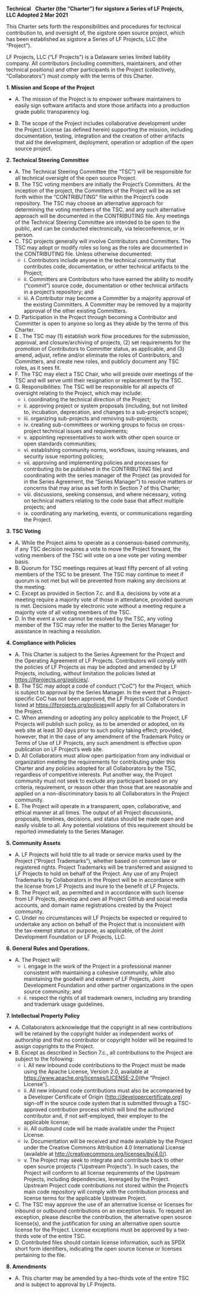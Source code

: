 **Technical** ​ ​ **Charter (the “Charter”) for sigstore a Series of LF Projects, LLC Adopted 2 Mar 2021**

This Charter sets forth the responsibilities and procedures for technical
contribution to, and oversight of, the sigstore open source project, which has
been established as sigstore a Series of LF Projects, LLC (the “Project”).

LF Projects, LLC (“LF Projects”) is a Delaware series limited liability company.
All contributors (including committers, maintainers, and other technical
positions) and other participants in the Project (collectively,
“Collaborators”) must comply with the terms of this Charter.

**1. Mission and Scope of the Project**

- A. The mission of the Project is to​ ​empower software maintainers to easily sign
  software artifacts and store those artifacts into a production grade public
  transparency log.

- B. The scope of the Project includes collaborative development under the Project
  License (as defined herein) supporting the mission, including documentation,
  testing, integration and the creation of other artifacts that aid the development,
  deployment, operation or adoption of the open source project.

**2. Technical Steering Committee**

- A. The Technical Steering Committee (the “TSC”) will be responsible for all
  technical oversight of the open source Project.
- B. The TSC voting members are initially the Project’s Committers. At the inception
  of the project, the Committers of the Project will be as set forth within the
  “CONTRIBUTING” file within the Project’s code repository. The TSC may
  choose an alternative approach for determining the voting members of the TSC,
  and any such alternative approach will be documented in the CONTRIBUTING
  file. Any meetings of the Technical Steering Committee are intended to be open
  to the public, and can be conducted electronically, via teleconference, or in
  person.
- C. TSC projects generally will involve Contributors and Committers. The TSC may
  adopt or modify roles so long as the roles are documented in the
  CONTRIBUTING file. Unless otherwise documented:
  - i. Contributors include anyone in the technical community that contributes
    code, documentation, or other technical artifacts to the Project;
  - ii. Committers are Contributors who have earned the ability to modify
    (“commit”) source code, documentation or other technical artifacts in a
    project’s repository; and
  - iii. A Contributor may become a Committer by a majority approval of the
    existing Committers. A Committer may be removed by a majority approval of
    the other existing Committers.
- D. Participation in the Project through becoming a Contributor and Committer
  is open to anyone so long as they abide by the terms of this Charter.
- E . The TSC may (1) establish work flow procedures for the submission,
  approval, and closure/archiving of projects, (2) set requirements for the
  promotion of Contributors to Committer status, as applicable, and (3)
  amend, adjust, refine and/or eliminate the roles of Contributors, and
  Committers, and create new roles, and publicly document any TSC roles, as
  it sees fit.
- F. The TSC may elect a TSC Chair, who will preside over meetings of the TSC
  and will serve until their resignation or replacement by the TSC.
- G. Responsibilities: The TSC will be responsible for all aspects of oversight
  relating to the Project, which may include:
  - i. coordinating the technical direction of the Project;
  - ii. approving project or system proposals (including, but not limited to,
    incubation, deprecation, and changes to a sub-project’s scope);
  - iii. organizing sub-projects and removing sub-projects;
  - iv. creating sub-committees or working groups to focus on cross-project
    technical issues and requirements;
  - v. appointing representatives to work with other open source or open
    standards communities;
  - vi. establishing community norms, workflows, issuing releases, and security
    issue reporting policies;
  - vii. approving and implementing policies and processes for contributing (to be
    published in the CONTRIBUTING file) and coordinating with the series
    manager of the Project (as provided for in the Series Agreement, the
    “Series Manager”) to resolve matters or concerns that may arise as set forth in
    Section 7 of this Charter;
  - viii. discussions, seeking consensus, and where necessary, voting on technical
    matters relating to the code base that affect multiple projects; and
  - ix.
    coordinating any marketing, events, or communications regarding the Project.

**3. TSC Voting**

- A. While the Project aims to operate as a consensus-based community, if any TSC
  decision requires a vote to move the Project forward, the voting members of the
  TSC will vote on a one vote per voting member basis.
- B. Quorum for TSC meetings requires at least fifty percent of all voting members of
  the TSC to be present. The TSC may continue to meet if quorum is not met but
  will be prevented from making any decisions at the meeting.
- C. Except as provided in Section 7.c. and 8.a, decisions by vote at a meeting require
  a majority vote of those in attendance, provided quorum is met. Decisions made
  by electronic vote without a meeting require a majority vote of all voting
  members of the TSC.
- D. In the event a vote cannot be resolved by the TSC, any voting member of the TSC
  may refer the matter to the Series Manager for assistance in reaching a resolution.

**4. Compliance with Policies**

- A. This Charter is subject to the Series Agreement for the Project and the Operating
  Agreement of LF Projects. Contributors will comply with the policies of LF
  Projects as may be adopted and amended by LF Projects, including, without
  limitation the policies listed at https://lfprojects.org/policies/.
- B. The TSC may adopt a code of conduct (“CoC”) for the Project, which is subject to
  approval by the Series Manager. In the event that a Project-specific CoC has not
  been approved, the LF Projects Code of Conduct listed at
  https://lfprojects.org/policies​ will apply for all Collaborators in the Project.
- C. When amending or adopting any policy applicable to the Project, LF Projects will
  publish such policy, as to be amended or adopted, on its web site at least 30 days
  prior to such policy taking effect; provided, however, that in the case of any
  amendment of the Trademark Policy or Terms of Use of LF Projects, any such
  amendment is effective upon publication on LF Project’s web site.
- D. All Collaborators must allow open participation from any individual or
  organization meeting the requirements for contributing under this Charter and any
  policies adopted for all Collaborators by the TSC, regardless of competitive
  interests. Put another way, the Project community must not seek to exclude any
  participant based on any criteria, requirement, or reason other than
  those that are reasonable and applied on a non-discriminatory basis to
  all Collaborators in the Project community.
- E. The Project will operate in a transparent, open, collaborative, and
  ethical manner at all times. The output of all Project discussions,
  proposals, timelines, decisions, and status should be made open and
  easily visible to all. Any potential violations of this requirement
  should be reported immediately to the Series Manager.

**5. Community Assets**

- A. LF Projects will hold title to all trade or service marks used by the Project
  (“Project Trademarks”), whether based on common law or registered rights.
  Project Trademarks will be transferred and assigned to LF Projects to hold on
  behalf of the Project. Any use of any Project Trademarks by Collaborators in the
  Project will be in accordance with the license from LF Projects and inure to the
  benefit of LF Projects.
- B. The Project will, as permitted and in accordance with such license from LF
  Projects, develop and own all Project GitHub and social media accounts, and
  domain name registrations created by the Project community.
- C. Under no circumstances will LF Projects be expected or required to undertake any
  action on behalf of the Project that is inconsistent with the tax-exempt status or
  purpose, as applicable, of the Joint Development Foundation or LF Projects, LLC.

**6. General Rules and Operations.**

- A. The Project will:
  - i. engage in the work of the Project in a professional manner consistent
    with maintaining a cohesive community, while also maintaining the goodwill
    and esteem of LF Projects, Joint Development Foundation and other
    partner organizations in the open source community; and
  - ii. respect the rights of all trademark owners, including any branding and
    trademark usage guidelines.

**7. Intellectual Property Policy**

- A. Collaborators acknowledge that the copyright in all new contributions will be
  retained by the copyright holder as independent works of authorship and
  that no contributor or copyright holder will be required to assign
  copyrights to the Project.
- B. Except as described in Section 7.c., all contributions to the Project
  are subject to the following:
  - i. All new inbound code contributions to the Project must be made
    using the Apache License, Version 2.0, available at
    https://www.apache.org/licenses/LICENSE-2.0​ (the “Project License”).
  - ii. All new inbound code contributions must also be accompanied by a
    Developer Certificate of Origin (​http://developercertificate.org​) sign-off
    in the source code system that is submitted through a TSC-approved
    contribution process which will bind the authorized contributor and, if not
    self-employed, their employer to the applicable license;
  - iii. All outbound code will be made available under the Project License.
  - iv. Documentation will be received and made available by the Project under
    the Creative Commons Attribution 4.0 International License (available at
    http://creativecommons.org/licenses/by/4.0/​).
  - v. The Project may seek to integrate and contribute back to other open
    source projects (“Upstream Projects”). In such cases, the Project will
    conform to all license requirements of the Upstream Projects, including
    dependencies, leveraged by the Project. Upstream Project code contributions​
    not stored within the Project’s main code repository will comply with the
    contribution process and license terms for the applicable Upstream Project​.
- C. The TSC may approve the use of an alternative license or licenses for
  inbound or outbound contributions on an exception basis. To request an
  exception, please describe the contribution, the alternative open source
  license(s), and the justification for using an alternative open source
  license for the Project. License exceptions must be approved by a
  two-thirds vote of the entire TSC.
- D. Contributed files should contain license information, such as SPDX short
  form identifiers, indicating the open source license or licenses
  pertaining to the file.

**8. Amendments**

- A. This charter may be amended by a two-thirds vote of the entire TSC and
  is subject to approval by LF Projects.
